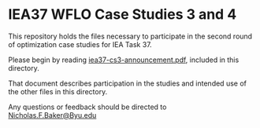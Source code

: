 IEA37 WFLO Case Studies 3 and 4
===============================

This repository holds the files necessary to participate in the second round of optimization case studies for IEA Task 37.

Please begin by reading [iea37-cs3-announcement.pdf](https://github.com/byuflowlab/iea37-wflo-casestudies/blob/master/cs3-4/iea37-cs3-announcement.pdf), included in this directory.

That document describes participation in the studies and intended use of the other files in this directory.

Any questions or feedback should be directed to Nicholas.F.Baker@Byu.edu
